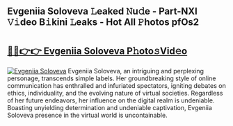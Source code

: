 ## Evgeniia Soloveva 𝙻eaked 𝙽u𝚍e - Part-NXI 𝚅𝚒deo B𝚒kini 𝙻eaks - Hot All 𝙿hotos pfOs2

# <h2><a href="http://ld0pfz4.urlbe.top/?page=Evgeniia+Soloveva">🔗🔗👉👉 Evgeniia Soloveva P𝚑oto𝚜Vid𝚎o</a></h2>

[![Evgeniia Soloveva](https://i.imgur.com/eBuTRDB.gif)](http://ld0pfz4.urlbe.top/?page=Evgeniia+Soloveva)
Evgeniia Soloveva, an intriguing and perplexing personage, transcends simple labels. Her groundbreaking style of online communication has enthralled and infuriated spectators, igniting debates on ethics, individuality, and the evolving nature of virtual societies. Regardless of her future endeavors, her influence on the digital realm is undeniable. Boasting unyielding determination and undeniable captivation, Evgeniia Soloveva presence in the virtual world is uncontainable.
